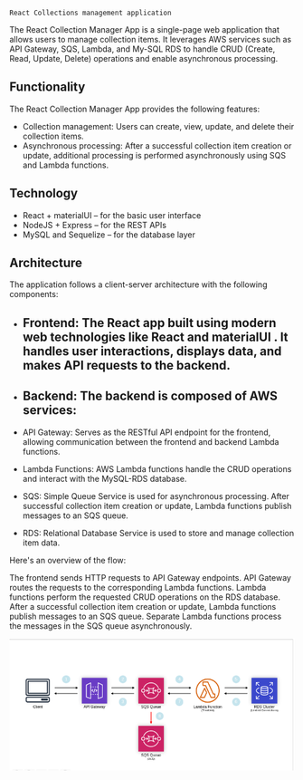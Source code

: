 `React Collections management application`

The React Collection Manager App is a single-page web application that allows users to manage collection items. It leverages AWS services such as API Gateway, SQS, Lambda, and My-SQL RDS to handle CRUD (Create, Read, Update, Delete) operations and enable asynchronous processing.

## Functionality

The React Collection Manager App provides the following features:

- Collection management: Users can create, view, update, and delete their collection items.
- Asynchronous processing: After a successful collection item creation or update, additional processing is performed asynchronously using SQS and Lambda functions.

## Technology

- React + materialUI – for the basic user interface
- NodeJS + Express – for the REST APIs
- MySQL and Sequelize – for the database layer


## Architecture

 The application follows a client-server architecture with the following components:

- ## Frontend: The React app built using modern web technologies like React and materialUI . It handles user interactions, displays data, and makes API requests to the backend.

- ## Backend: The backend is composed of AWS services:

- API Gateway: Serves as the RESTful API endpoint for the frontend, allowing communication between the frontend and backend Lambda functions.
- Lambda Functions: AWS Lambda functions handle the CRUD operations and interact with the MySQL-RDS database.
- SQS: Simple Queue Service is used for asynchronous processing. After successful collection item creation or update, Lambda functions publish messages to an SQS queue.
- RDS: Relational Database Service is used to store and manage collection item data.

Here's an overview of the flow:

The frontend sends HTTP requests to API Gateway endpoints.
API Gateway routes the requests to the corresponding Lambda functions.
Lambda functions perform the requested CRUD operations on the RDS database.
After a successful collection item creation or update, Lambda functions publish messages to an SQS queue.
Separate Lambda functions process the messages in the SQS queue asynchronously.


![AWS Interactions](https://github.com/Rkvishnu/cloud-collections/raw/main/aws-interactions.png)

